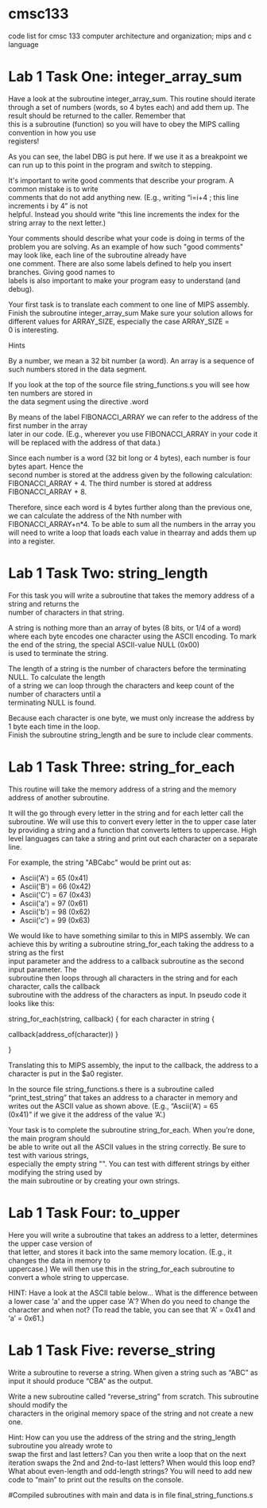 # cmsc133
code list for cmsc 133 computer architecture and organization; mips and c language

# Lab 1 Task One: integer_array_sum

Have	a	look	at	the	subroutine	integer_array_sum.	This	routine	should	iterate	through	a	set	of	numbers	
(words,	so	4	bytes	each)	and	add	them	up.	The	result	should	be	returned	to	the	caller.	Remember	that	
this	 is	 a	 subroutine	 (function)	 so	 you	 will	 have	 to	 obey	 the	MIPS	 calling	 convention	 in	 how	 you	 use	
registers!

As	you	can	see,	the	label	DBG	is	put	here.	If	we	use	it	as	a	breakpoint	we	can	run	up	to	this	point	in	the	
program	and	switch	to	stepping.

It's	 important	 to	 write	 good	 comments	 that	 describe	 your	 program.	 A	 common	 mistake	 is	 to	 write	
comments	 that	 do	 not	 add	 anything	 new.	 (E.g.,	 writing	 “i=i+4	 ;	 this	 line	 increments	 i	 by	 4”	 is	 not	
helpful.	Instead	you	should	write	“this	line	increments	the	index	for	the	string	array	to	the	next	letter.)

Your	comments	should	describe	what	your	code	is	doing	in	terms	of	the	problem	you	are	solving.
As	an	example	of	how	such	"good	comments"	may	look	like,	each	line	of	the	subroutine	already	have	
one	comment.	There	are	also	some	labels	defined to	help	you	insert	branches.	Giving	good	names	to	
labels	is	also	important	to	make	your	program	easy	to	understand	(and	debug).

Your	 first	 task	 is	 to	 translate	 each	 comment	 to	 one	 line	 of	 MIPS	 assembly.	 Finish	 the	 subroutine	
integer_array_sum
Make	sure	your	solution	allows	for	different	values	for	ARRAY_SIZE,	especially	the	case	ARRAY_SIZE	=	
0	is	interesting.

Hints

By	a	number,	we	mean	a	32	bit	number	(a	word).	An	array	is	a	sequence	of	such	numbers	stored	in	the	
data	segment.

If	you	look	at	the	top	of	the source	file	string_functions.s	you	will	see	how	ten	numbers	are	stored	in	
the	data	segment	using	the	directive	.word

By	means	of	the	label	FIBONACCI_ARRAY	we	can	refer	to	the	address	of	the	first	number	in	the	array	
later	in	our	code.	(E.g.,	wherever	you	use	FIBONACCI_ARRAY	in	your	code	it	will	be	replaced	with	the	
address	of	that	data.)

Since	 each	 number	 is	 a	 word	 (32	 bit	 long	 or	 4	 bytes),	 each	 number	 is	 four	 bytes	 apart.	 Hence	 the	
second	number	is	stored	at	the	address	given	by	the	following	calculation:	FIBONACCI_ARRAY	+	4.
The	 third	number	is	stored	at	address	FIBONACCI_ARRAY	+	 8. 

Therefore,	since	each	word	is	4	bytes	further	along	than	the	previous	one,	we	can	calculate	the	address of	 the	Nth	number	with	FIBONACCI_ARRAY+n*4. 
To	be	able	 to	sum	all	 the	numbers	in	 the	array	you	will	need	to	write	a	loop	that	loads	each	value	in	thearray	and	adds	them	up	into	a	register.

# Lab 1 Task Two: string_length

For	 this	 task	 you	 will	 write	 a	 subroutine	 that	 takes	 the	memory	 address	 of	 a	 string	 and	 returns	 the	
number	of	characters	in	that	string.

A	string	is	nothing	more	than	an	array	of	bytes	(8	bits,	or	1/4	of	a	word)	where	each	byte	encodes	one	
character using	the	ASCII	encoding.	To	mark	the	end	of	the	string,	the	special	ASCII-value	NULL	(0x00)	
is	used	to	terminate	the	string.

The	length	of	a	string	is	the	number	of	characters	before	the	terminating	NULL.	To	calculate	the	length	
of	 a	 string	 we	 can	 loop	 through	 the	 characters	 and	 keep	 count	 of	 the	 number	 of	 characters	 until	 a	
terminating	NULL	is	found.

Because	each	character	is	one	byte,	we	must	only	increase	the	address	by	1	byte	each	time	in	the	loop.	
Finish	the	subroutine	string_length	and	be	sure	to	include	clear	comments.

# Lab 1 Task Three: string_for_each

This	routine	will	take	the	memory	address	of	a	string	and	the	memory	address	of	another	subroutine.

It	will	the	go	through	every	letter	in	the	string	and	for	each	letter	call	the	subroutine.	We	will	use	this	to	 convert	every	 letter	 in	 the	 to	 upper	 case	 later	 by	 providing	 a	 string	 and	 a	 function	 that	 converts	letters	to	uppercase.
High	level	languages	can	take	a	string	and	print	out	each	character	on	a	separate	line.	

For	example,	the	string	"ABCabc"	would	be	print	out	as:
- Ascii('A')	=	65	(0x41)	
- Ascii('B')	=	66	(0x42)	
- Ascii('C')	=	67	(0x43)	
- Ascii('a')	=	97	(0x61)	
- Ascii('b')	=	98	(0x62)	
- Ascii('c')	=	99	(0x63)

We	would	like	to	have	something	similar	to	this	in	MIPS	assembly.
We	can	achieve	this	by	writing	a	subroutine	string_for_each	taking	the	address	to	a	string	as	the	first	
input	 parameter	 and	 the	 address	 to	 a	 callback	 subroutine	 as	 the	 second	 input	 parameter.	 The	
subroutine	 then	 loops	 through	 all	 characters	 in	 the	 string	 and	 for	 each	 character,	 calls	 the	 callback	
subroutine	with	the	address	of	the	characters	as	input.	In	pseudo	code	it	looks	like	this:

string_for_each(string,	callback)	{	for	each	character	in	string	{

callback(address_of(character))	}

}

Translating	this	to	MIPS	assembly,	the	input	to	the	callback,	the	address	to	a	character	is	put	in	the	$a0	
register.

In	 the	 source	 file	 string_functions.s	 there	 is	 a	 subroutine	 called	 “print_test_string”	 that	 takes	 an	
address	to	a	character	in	memory	and	writes	out	the	ASCII	value	as	shown	above.	(E.g.,	“Ascii(‘A’)	=	65	
(0x41)”	if	we	give	it	the	address	of	the	value	‘A’.)

Your	task	is	to	complete	the	subroutine	string_for_each.	When	you’re	done,	the	main	program	should	
be	 able	 to	 write	 out	 all	 the	 ASCII	 values	 in	 the	 string	 correctly.	 Be	 sure	 to	 test	 with	 various	 strings,	
especially	the	empty	string	"".	You	can	test	with	different	strings	by	either	modifying	the	string	used	by	
the	main	subroutine	or	by	creating	your	own	strings.

# Lab 1 Task Four: to_upper

Here	you	will	write	a	subroutine	that	takes	an	address	to	a	letter,	determines	the	upper	case	version	of	
that	letter,	and	stores	it	back	into	the	same	memory	location.	(E.g.,	it	changes	the	data	in	memory	to	
uppercase.)	 We	 will	 then	 use	 this	 in	 the	 string_for_each	 subroutine	 to convert	 a	 whole	 string	 to	
uppercase.

HINT:	Have	a	look	at	the	ASCII	table	below...	What	is	the	difference	between	a	lower	case	'a'	and	the	
upper	case	'A'?	When	do	you	need	to	change	the	character	and	when	not?	(To	read	the	table,	you	can	
see	that	‘A’	=	0x41	and	‘a’	=	0x61.)

# Lab 1 Task Five: reverse_string

Write	a	subroutine	to	reverse	a	string.	When	given	a	string	such	as	“ABC”	as	input	it	should	produce	
“CBA”	as	the	output.

Write	 a	 new	 subroutine	 called	 “reverse_string” from	 scratch.	 This	 subroutine	 should	 modify	 the	
characters	in	the	original	memory	space	of	the	string	and	not	create	a	new	one.

Hint:	How	can	you	use	the	address	of	the	string	and	the	string_length	subroutine	you	already	wrote	to	
swap	the	first	and	last	letters?	Can	you	then	write	a	loop	that	on	the	next	iteration	swaps	the	2nd	and	
2nd-to-last	letters?	When	would	this	loop	end?	What	about	even-length	and	odd-length	strings?
You	will	need	to	add	new	code	to	“main”	to	print	out	the	results	on	the	console.

#Compiled subroutines with main and data is in file final_string_functions.s
